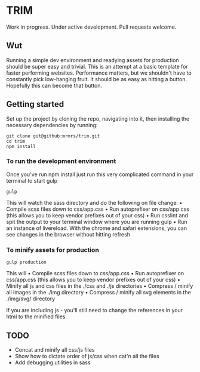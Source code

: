 # TRIM

Work in progress. Under active development. Pull requests welcome.

## Wut

Running a simple dev environment and readying assets for production should
be super easy and trivial. This is an attempt at a basic template for
faster performing websites. Performance matters, but we shouldn't have
to constantly pick low-hanging fruit. It should be as easy as hitting a button.
Hopefully this can become that button.

## Getting started

Set up the project by cloning the repo, navigating into it, then installing the necessary dependencies by running:

    git clone git@github:mrmrs/trim.git
    cd trim
    npm install

### To run the development environment

Once you've run npm install just run this very complicated command in your terminal to start gulp

    gulp

This will watch the sass directory and do the following on file change:
  • Compile scss files down to css/app.css
  • Run autoprefixer on css/app.css (this allows you to keep vendor prefixes out of your css)
  • Run csslint and spit the output to your terminal window where you are running gulp
  • Run an instance of livereload. With the chrome and safari extensions, you can see
    changes in the browser without hitting refresh


### To minify assets for production

    gulp production

This will
  • Compile scss files down to css/app.css
  • Run autoprefixer on css/app.css (this allows you to keep vendor prefixes out of your css)
  • Minify all js and css files in the ./css and ./js directories
  • Compress / minify all images in the ./img directory
  • Compress / minify all svg elements in the ./img/svg/ directory

If you are including js - you'll still need to change the references in your html to
the minified files.

## TODO

- Concat and minify all css/js files
- Show how to dictate order of js/css when cat'n all the files
- Add debugging utilities in sass


